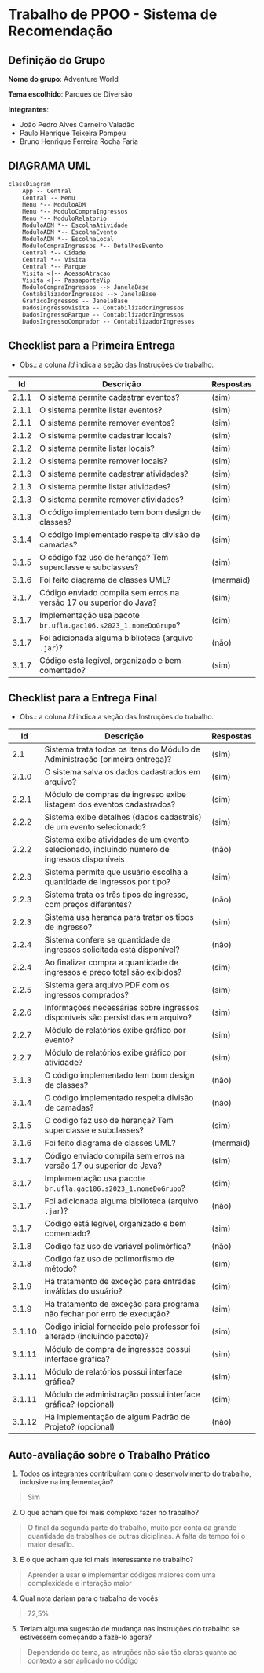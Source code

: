 
# Trabalho de PPOO - Sistema de Recomendação

## Definição do Grupo

**Nome do grupo**: Adventure World

**Tema escolhido**: Parques de Diversão

**Integrantes**:

- João Pedro Alves Carneiro Valadão
- Paulo Henrique Teixeira Pompeu
- Bruno Henrique Ferreira Rocha Faria


## DIAGRAMA UML

```mermaid
classDiagram
    App -- Central
    Central -- Menu
    Menu *-- ModuloADM
    Menu *-- ModuloCompraIngressos
    Menu *-- ModuloRelatorio
    ModuloADM *-- EscolhaAtividade
    ModuloADM *-- EscolhaEvento
    ModuloADM *-- EscolhaLocal
    ModuloCompraIngressos *-- DetalhesEvento
    Central *-- Cidade
    Central *-- Visita
    Central *-- Parque
    Visita <|-- AcessoAtracao
    Visita <|-- PassaporteVip
    ModuloCompraIngressos --> JanelaBase
    ContabilizadorIngressos --> JanelaBase
    GraficoIngressos -- JanelaBase
    DadosIngressoVisita -- ContabilizadorIngressos
    DadosIngressoParque -- ContabilizadorIngressos
    DadosIngressoComprador -- ContabilizadorIngressos
```

## Checklist para a Primeira Entrega

- Obs.: a coluna _Id_ indica a seção das Instruções do trabalho.

|  Id   |  Descrição                                                         | Respostas | 
|-------|--------------------------------------------------------------------|-----------|
| 2.1.1 | O sistema permite cadastrar eventos?                               |   (sim)   |
| 2.1.1 | O sistema permite listar eventos?                                  |   (sim)   |
| 2.1.1 | O sistema permite remover eventos?                                 |   (sim)   |
| 2.1.2 | O sistema permite cadastrar locais?                                |   (sim)   |
| 2.1.2 | O sistema permite listar locais?                                   |   (sim)   |
| 2.1.2 | O sistema permite remover locais?                                  |   (sim)   |
| 2.1.3 | O sistema permite cadastrar atividades?                            |   (sim)   |
| 2.1.3 | O sistema permite listar atividades?                               |   (sim)   |
| 2.1.3 | O sistema permite remover atividades?                              |   (sim)   |
| 3.1.3 | O código implementado tem bom design de classes?                   |   (sim)   |
| 3.1.4 | O código implementado respeita divisão de camadas?                 |   (sim)   |
| 3.1.5 | O código faz uso de herança? Tem superclasse e subclasses?         |   (sim)   |
| 3.1.6 | Foi feito diagrama de classes UML?                                 | (mermaid) |
| 3.1.7 | Código enviado compila sem erros na versão 17 ou superior do Java? |   (sim)   |
| 3.1.7 | Implementação usa pacote `br.ufla.gac106.s2023_1.nomeDoGrupo`?     |   (sim)   |
| 3.1.7 | Foi adicionada alguma biblioteca (arquivo `.jar`)?                 |   (não)   |
| 3.1.7 | Código está legível, organizado e bem comentado?                   |   (sim)   | 

## Checklist para a Entrega Final

- Obs.: a coluna _Id_ indica a seção das Instruções do trabalho.

|  Id   |  Descrição                                                                  | Respostas | 
|-------|-----------------------------------------------------------------------------|-----------|
| 2.1   | Sistema trata todos os itens do Módulo de Administração (primeira entrega)? | (sim) |
| 2.1.0 | O sistema salva os dados cadastrados em arquivo?                            | (sim) |
| 2.2.1 | Módulo de compras de ingresso exibe listagem dos eventos cadastrados?       | (sim) |
| 2.2.2 | Sistema exibe detalhes (dados cadastrais) de um evento selecionado?         | (sim) |
| 2.2.2 | Sistema exibe atividades de um evento selecionado, incluindo número de ingressos disponíveis | (não) |
| 2.2.3 | Sistema permite que usuário escolha a quantidade de ingressos por tipo?     | (sim) |
| 2.2.3 | Sistema trata os três tipos de ingresso, com preços diferentes?             | (não) |
| 2.2.3 | Sistema usa herança para tratar os tipos de ingresso?                       | (sim) |
| 2.2.4 | Sistema confere se quantidade de ingressos solicitada está disponível?      | (não) |
| 2.2.4 | Ao finalizar compra a quantidade de ingressos e preço total são exibidos?   | (sim) |
| 2.2.5 | Sistema gera arquivo PDF com os ingressos comprados?                        | (sim) |
| 2.2.6 | Informações necessárias sobre ingressos disponíveis são persistidas em arquivo?  | (sim) |
| 2.2.7 | Módulo de relatórios exibe gráfico por evento?                              | (sim) |
| 2.2.7 | Módulo de relatórios exibe gráfico por atividade?                           | (sim) |
| 3.1.3 | O código implementado tem bom design de classes?                            | (não) |
| 3.1.4 | O código implementado respeita divisão de camadas?                          | (não) |
| 3.1.5 | O código faz uso de herança? Tem superclasse e subclasses?                  | (sim) |
| 3.1.6 | Foi feito diagrama de classes UML?                                          | (mermaid) |
| 3.1.7 | Código enviado compila sem erros na versão 17 ou superior do Java?          | (sim) |
| 3.1.7 | Implementação usa pacote `br.ufla.gac106.s2023_1.nomeDoGrupo`?              | (sim) |
| 3.1.7 | Foi adicionada alguma biblioteca (arquivo `.jar`)?                          | (não) |
| 3.1.7 | Código está legível, organizado e bem comentado?                            | (sim) |
| 3.1.8 | Código faz uso de variável polimórfica?                                     | (não) |
| 3.1.8 | Código faz uso de polimorfismo de método?                                   | (sim) |
| 3.1.9 | Há tratamento de exceção para entradas inválidas do usuário?                | (sim) |
| 3.1.9 | Há tratamento de exceção para programa não fechar por erro de execução?     | (sim) |
| 3.1.10| Código inicial fornecido pelo professor foi alterado (incluindo pacote)?    | (sim) |
| 3.1.11| Módulo de compra de ingressos possui interface gráfica?                     | (sim) |
| 3.1.11| Módulo de relatórios possui interface gráfica?                              | (sim) |
| 3.1.11| Módulo de administração possui interface gráfica? (opcional)                | (sim) |
| 3.1.12| Há implementação de algum Padrão de Projeto? (opcional)                     | (não) |


## Auto-avaliação sobre o Trabalho Prático

1. Todos os integrantes contribuíram com o desenvolvimento do trabalho, inclusive na implementação?

> Sim

2. O que acham que foi mais complexo fazer no trabalho?

> O final da segunda parte do trabalho, muito por conta da grande quantidade de trabalhos de outras diciplinas. A falta de tempo foi o maior desafio.

3. E o que acham que foi mais interessante no trabalho?

> Aprender a usar e implementar códigos maiores com uma complexidade e interação maior

4. Qual nota dariam para o trabalho de vocês

> 72,5%

5. Teriam alguma sugestão de mudança nas instruções do trabalho se estivessem começando a fazê-lo agora?

> Dependendo do tema, as intruções não são tão claras quanto ao contexto a ser aplicado no código
